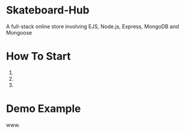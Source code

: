 # Skateboard-Hub
A full-stack online store involving EJS, Node.js, Express, MongoDB and Mongoose

# How To Start
1.
2.
3.

# Demo Example
www.
